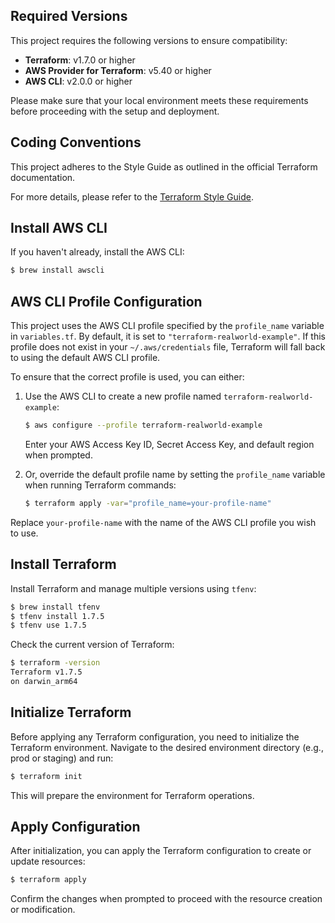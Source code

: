 ## Required Versions

This project requires the following versions to ensure compatibility:

- **Terraform**: v1.7.0 or higher
- **AWS Provider for Terraform**: v5.40 or higher
- **AWS CLI**: v2.0.0 or higher

Please make sure that your local environment meets these requirements before proceeding with the setup and deployment.

## Coding Conventions

This project adheres to the Style Guide as outlined in the official Terraform documentation.

For more details, please refer to the [Terraform Style Guide](https://developer.hashicorp.com/terraform/language/style).

## Install AWS CLI

If you haven't already, install the AWS CLI:

```bash
$ brew install awscli
```

## AWS CLI Profile Configuration

This project uses the AWS CLI profile specified by the `profile_name` variable in `variables.tf`. By default, it is set to `"terraform-realworld-example"`. If this profile does not exist in your `~/.aws/credentials` file, Terraform will fall back to using the default AWS CLI profile.

To ensure that the correct profile is used, you can either:

1. Use the AWS CLI to create a new profile named `terraform-realworld-example`:

    ```bash
    $ aws configure --profile terraform-realworld-example
    ```

    Enter your AWS Access Key ID, Secret Access Key, and default region when prompted.

2. Or, override the default profile name by setting the `profile_name` variable when running Terraform commands:

    ```bash
    $ terraform apply -var="profile_name=your-profile-name"
    ```

Replace `your-profile-name` with the name of the AWS CLI profile you wish to use.

## Install Terraform

Install Terraform and manage multiple versions using `tfenv`:

```bash
$ brew install tfenv
$ tfenv install 1.7.5
$ tfenv use 1.7.5
```

Check the current version of Terraform:

```bash
$ terraform -version
Terraform v1.7.5
on darwin_arm64
```

## Initialize Terraform

Before applying any Terraform configuration, you need to initialize the Terraform environment. Navigate to the desired environment directory (e.g., prod or staging) and run:

```bash
$ terraform init
```

This will prepare the environment for Terraform operations.

## Apply Configuration

After initialization, you can apply the Terraform configuration to create or update resources:

```bash
$ terraform apply
```

Confirm the changes when prompted to proceed with the resource creation or modification.
